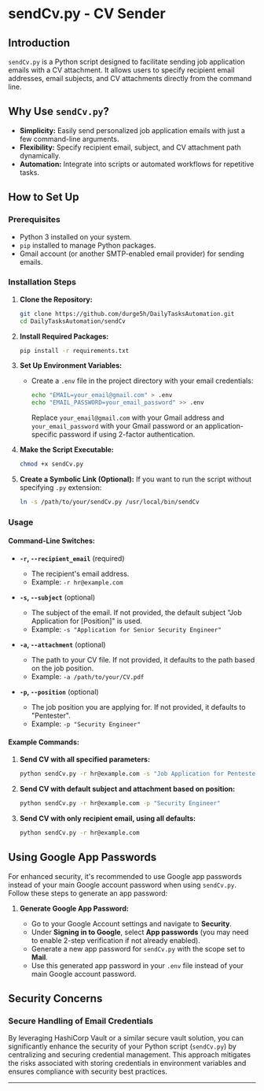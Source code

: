 # sendCv.py - CV Sender

## Introduction

`sendCv.py` is a Python script designed to facilitate sending job application emails with a CV attachment. It allows users to specify recipient email addresses, email subjects, and CV attachments directly from the command line.

## Why Use `sendCv.py`?

- **Simplicity:** Easily send personalized job application emails with just a few command-line arguments.
- **Flexibility:** Specify recipient email, subject, and CV attachment path dynamically.
- **Automation:** Integrate into scripts or automated workflows for repetitive tasks.

## How to Set Up

### Prerequisites

- Python 3 installed on your system.
- `pip` installed to manage Python packages.
- Gmail account (or another SMTP-enabled email provider) for sending emails.

### Installation Steps

1. **Clone the Repository:**
   ```sh
   git clone https://github.com/durge5h/DailyTasksAutomation.git
   cd DailyTasksAutomation/sendCv
   ```

2. **Install Required Packages:**
   ```sh
   pip install -r requirements.txt
   ```

3. **Set Up Environment Variables:**

   - Create a `.env` file in the project directory with your email credentials:
     ```sh
     echo "EMAIL=your_email@gmail.com" > .env
     echo "EMAIL_PASSWORD=your_email_password" >> .env
     ```
     Replace `your_email@gmail.com` with your Gmail address and `your_email_password` with your Gmail password or an application-specific password if using 2-factor authentication.

4. **Make the Script Executable:**
   ```sh
   chmod +x sendCv.py
   ```

5. **Create a Symbolic Link (Optional):**
   If you want to run the script without specifying `.py` extension:
   ```sh
   ln -s /path/to/your/sendCv.py /usr/local/bin/sendCv
   ```
   
### Usage
#### Command-Line Switches:

- **`-r`, `--recipient_email`** (required)
  - The recipient's email address.
  - Example: `-r hr@example.com`

- **`-s`, `--subject`** (optional)
  - The subject of the email. If not provided, the default subject "Job Application for [Position]" is used.
  - Example: `-s "Application for Senior Security Engineer"`

- **`-a`, `--attachment`** (optional)
  - The path to your CV file. If not provided, it defaults to the path based on the job position.
  - Example: `-a /path/to/your/CV.pdf`

- **`-p`, `--position`** (optional)
  - The job position you are applying for. If not provided, it defaults to "Pentester".
  - Example: `-p "Security Engineer"`

#### Example Commands:

1. **Send CV with all specified parameters:**
   ```sh
   python sendCv.py -r hr@example.com -s "Job Application for Pentester" -a "/path/to/CV.pdf" -p "Pentester"
   ```

2. **Send CV with default subject and attachment based on position:**
   ```sh
   python sendCv.py -r hr@example.com -p "Security Engineer"
   ```

3. **Send CV with only recipient email, using all defaults:**
   ```sh
   python sendCv.py -r hr@example.com
   ```

## Using Google App Passwords

For enhanced security, it's recommended to use Google app passwords instead of your main Google account password when using `sendCv.py`. Follow these steps to generate an app password:

1. **Generate Google App Password:**

   - Go to your Google Account settings and navigate to **Security**.
   - Under **Signing in to Google**, select **App passwords** (you may need to enable 2-step verification if not already enabled).
   - Generate a new app password for `sendCv.py` with the scope set to **Mail**.
   - Use this generated app password in your `.env` file instead of your main Google account password.

## Security Concerns

### Secure Handling of Email Credentials


By leveraging HashiCorp Vault or a similar secure vault solution, you can significantly enhance the security of your Python script (`sendCv.py`) by centralizing and securing credential management. This approach mitigates the risks associated with storing credentials in environment variables and ensures compliance with security best practices.

---

